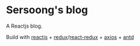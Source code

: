 # Sersoong's blog
A Reactjs blog.

Build with [reactjs](https://reactjs.org) + [redux](https://redux.js.org/)/[react-redux](https://github.com/reduxjs/react-redux) + [axios](https://github.com/axios/axios) + [antd](https://github.com/ant-design/ant-design)


